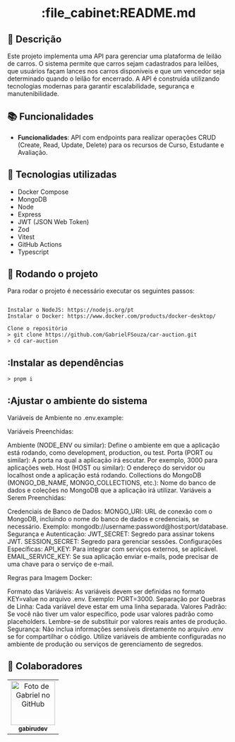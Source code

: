 <h1 align="center">:file_cabinet:README.md</h1>

## :memo: Descrição
Este projeto implementa uma API para gerenciar uma plataforma de leilão de carros. O sistema permite que carros sejam cadastrados para leilões, que usuários façam lances nos carros disponíveis e que um vencedor seja determinado quando o leilão for encerrado. A API é construída utilizando tecnologias modernas para garantir escalabilidade, segurança e manutenibilidade.

## :books: Funcionalidades
* <b>Funcionalidades</b>: API com endpoints para realizar operações CRUD
(Create, Read, Update, Delete) para os recursos de Curso, Estudante e
Avaliação.

## :wrench: Tecnologias utilizadas
* Docker Compose
* MongoDB
* Node
* Express
* JWT (JSON Web Token)
* Zod
* Vitest
* GitHub Actions
* Typescript

## :rocket: Rodando o projeto
Para rodar o projeto é necessário executar os seguintes passos:
```

Instalar o NodeJS: https://nodejs.org/pt
Instalar o Docker: https://www.docker.com/products/docker-desktop/

Clone o repositório
> git clone https://github.com/GabrielFSouza/car-auction.git
> cd car-auction

```

## :Instalar as dependências
```
> pnpm i
```

## :Ajustar o ambiente do sistema

Variáveis de Ambiente no .env.example: 

Variáveis Preenchidas:

Ambiente (NODE_ENV ou similar): Define o ambiente em que a aplicação está rodando, como development, production, ou test.
Porta (PORT ou similar): A porta na qual a aplicação irá escutar. Por exemplo, 3000 para aplicações web.
Host (HOST ou similar): O endereço do servidor ou localhost onde a aplicação está rodando.
Collections do MongoDB (MONGO_DB_NAME, MONGO_COLLECTIONS, etc.): Nome do banco de dados e coleções no MongoDB que a aplicação irá utilizar.
Variáveis a Serem Preenchidas:

Credenciais de Banco de Dados:
MONGO_URI: URL de conexão com o MongoDB, incluindo o nome do banco de dados e credenciais, se necessário. Exemplo: mongodb://username:password@host:port/database.
Segurança e Autenticação:
JWT_SECRET: Segredo para assinar tokens JWT.
SESSION_SECRET: Segredo para gerenciar sessões.
Configurações Específicas:
API_KEY: Para integrar com serviços externos, se aplicável.
EMAIL_SERVICE_KEY: Se sua aplicação enviar e-mails, pode precisar de uma chave para o serviço de e-mail.

Regras para Imagem Docker:

Formato das Variáveis: As variáveis devem ser definidas no formato KEY=value no arquivo .env. Exemplo: PORT=3000.
Separação por Quebras de Linha: Cada variável deve estar em uma linha separada.
Valores Padrão: Se você não tiver um valor específico, pode usar valores padrão como placeholders. Lembre-se de substituir por valores reais antes de produção.
Segurança: Não inclua informações sensíveis diretamente no arquivo .env se for compartilhar o código. Utilize variáveis de ambiente configuradas no ambiente de produção ou serviços de gerenciamento de segredos.

## :handshake: Colaboradores
<table>
  <tr>
    <td align="center">
      <a href="https://gabirudev.com/">
        <img src="https://avatars.githubusercontent.com/u/58001372?s=400&u=1915bb67b262dd94bb5354425e8f2deba07098e5&v=4" width="100px;" alt="Foto de Gabriel no GitHub"/><br>
        <sub>
          <b>gabirudev</b>
        </sub>
      </a>
    </td>
  </tr>
</table>
